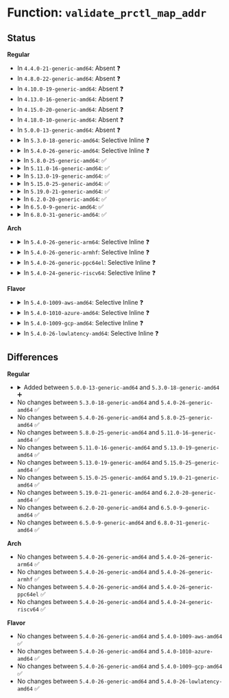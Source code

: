 # Function: <code>validate_prctl_map_addr</code>

## Status
<b>Regular</b>
<ul>
<li>
In <code>4.4.0-21-generic-amd64</code>: Absent ❓
</li>
<li>
In <code>4.8.0-22-generic-amd64</code>: Absent ❓
</li>
<li>
In <code>4.10.0-19-generic-amd64</code>: Absent ❓
</li>
<li>
In <code>4.13.0-16-generic-amd64</code>: Absent ❓
</li>
<li>
In <code>4.15.0-20-generic-amd64</code>: Absent ❓
</li>
<li>
In <code>4.18.0-10-generic-amd64</code>: Absent ❓
</li>
<li>
In <code>5.0.0-13-generic-amd64</code>: Absent ❓
</li>
<li>
<details>
<summary>In <code>5.3.0-18-generic-amd64</code>: Selective Inline ❓</summary>

```c
int validate_prctl_map_addr(struct prctl_mm_map * prctl_map)
```

```json
{
  "name": "validate_prctl_map_addr",
  "collision_type": "Unique Static",
  "inline_type": "Selective",
  "funcs": [
    {
      "addr": 18446744071579577136,
      "name": "validate_prctl_map_addr",
      "external": false,
      "loc": "kernel/sys.c:1905",
      "file": "kernel/sys.c",
      "inline": "not declared, inlined",
      "caller_inline": [],
      "caller_func": [
        "kernel/sys.c:prctl_set_mm",
        "kernel/sys.c:prctl_set_mm",
        "kernel/sys.c:prctl_set_mm_map"
      ]
    }
  ],
  "symbols": [
    {
      "addr": 18446744071579577136,
      "name": "validate_prctl_map_addr",
      "section": ".text",
      "bind": "STB_LOCAL",
      "size": 274
    }
  ]
}
```
</details>
</li>
<li>
<details>
<summary>In <code>5.4.0-26-generic-amd64</code>: Selective Inline ❓</summary>

```c
int validate_prctl_map_addr(struct prctl_mm_map * prctl_map)
```

```json
{
  "name": "validate_prctl_map_addr",
  "collision_type": "Unique Static",
  "inline_type": "Selective",
  "funcs": [
    {
      "addr": 18446744071579603232,
      "name": "validate_prctl_map_addr",
      "external": false,
      "loc": "kernel/sys.c:1895",
      "file": "kernel/sys.c",
      "inline": "not declared, inlined",
      "caller_inline": [],
      "caller_func": [
        "kernel/sys.c:prctl_set_mm",
        "kernel/sys.c:prctl_set_mm",
        "kernel/sys.c:prctl_set_mm_map"
      ]
    }
  ],
  "symbols": [
    {
      "addr": 18446744071579603232,
      "name": "validate_prctl_map_addr",
      "section": ".text",
      "bind": "STB_LOCAL",
      "size": 274
    }
  ]
}
```
</details>
</li>
<li>
<details>
<summary>In <code>5.8.0-25-generic-amd64</code>: ✅</summary>

```c
int validate_prctl_map_addr(struct prctl_mm_map * prctl_map)
```

```json
{
  "name": "validate_prctl_map_addr",
  "collision_type": "Unique Static",
  "inline_type": "No",
  "funcs": [
    {
      "addr": 18446744071579635072,
      "name": "validate_prctl_map_addr",
      "external": false,
      "loc": "kernel/sys.c:1911",
      "file": "kernel/sys.c",
      "inline": "seen, unknown",
      "caller_inline": [],
      "caller_func": [
        "kernel/sys.c:prctl_set_mm",
        "kernel/sys.c:prctl_set_mm",
        "kernel/sys.c:prctl_set_mm_map"
      ]
    }
  ],
  "symbols": [
    {
      "addr": 18446744071579635072,
      "name": "validate_prctl_map_addr",
      "section": ".text",
      "bind": "STB_LOCAL",
      "size": 309
    }
  ]
}
```
</details>
</li>
<li>
<details>
<summary>In <code>5.11.0-16-generic-amd64</code>: ✅</summary>

```c
int validate_prctl_map_addr(struct prctl_mm_map * prctl_map)
```

```json
{
  "name": "validate_prctl_map_addr",
  "collision_type": "Unique Static",
  "inline_type": "No",
  "funcs": [
    {
      "addr": 18446744071579614944,
      "name": "validate_prctl_map_addr",
      "external": false,
      "loc": "kernel/sys.c:1912",
      "file": "kernel/sys.c",
      "inline": "seen, unknown",
      "caller_inline": [],
      "caller_func": [
        "kernel/sys.c:prctl_set_mm",
        "kernel/sys.c:prctl_set_mm",
        "kernel/sys.c:prctl_set_mm_map"
      ]
    }
  ],
  "symbols": [
    {
      "addr": 18446744071579614944,
      "name": "validate_prctl_map_addr",
      "section": ".text",
      "bind": "STB_LOCAL",
      "size": 309
    }
  ]
}
```
</details>
</li>
<li>
<details>
<summary>In <code>5.13.0-19-generic-amd64</code>: ✅</summary>

```c
int validate_prctl_map_addr(struct prctl_mm_map * prctl_map)
```

```json
{
  "name": "validate_prctl_map_addr",
  "collision_type": "Unique Static",
  "inline_type": "No",
  "funcs": [
    {
      "addr": 18446744071579621248,
      "name": "validate_prctl_map_addr",
      "external": false,
      "loc": "kernel/sys.c:1929",
      "file": "kernel/sys.c",
      "inline": "seen, unknown",
      "caller_inline": [],
      "caller_func": [
        "kernel/sys.c:prctl_set_mm",
        "kernel/sys.c:prctl_set_mm",
        "kernel/sys.c:prctl_set_mm_map"
      ]
    }
  ],
  "symbols": [
    {
      "addr": 18446744071579621248,
      "name": "validate_prctl_map_addr",
      "section": ".text",
      "bind": "STB_LOCAL",
      "size": 286
    }
  ]
}
```
</details>
</li>
<li>
<details>
<summary>In <code>5.15.0-25-generic-amd64</code>: ✅</summary>

```c
int validate_prctl_map_addr(struct prctl_mm_map * prctl_map)
```

```json
{
  "name": "validate_prctl_map_addr",
  "collision_type": "Unique Static",
  "inline_type": "No",
  "funcs": [
    {
      "addr": 18446744071579697552,
      "name": "validate_prctl_map_addr",
      "external": false,
      "loc": "kernel/sys.c:1907",
      "file": "kernel/sys.c",
      "inline": "seen, unknown",
      "caller_inline": [],
      "caller_func": [
        "kernel/sys.c:prctl_set_mm",
        "kernel/sys.c:prctl_set_mm",
        "kernel/sys.c:prctl_set_mm_map"
      ]
    }
  ],
  "symbols": [
    {
      "addr": 18446744071579697552,
      "name": "validate_prctl_map_addr",
      "section": ".text",
      "bind": "STB_LOCAL",
      "size": 304
    }
  ]
}
```
</details>
</li>
<li>
<details>
<summary>In <code>5.19.0-21-generic-amd64</code>: ✅</summary>

```c
int validate_prctl_map_addr(struct prctl_mm_map * prctl_map)
```

```json
{
  "name": "validate_prctl_map_addr",
  "collision_type": "Unique Static",
  "inline_type": "No",
  "funcs": [
    {
      "addr": 18446744071579790224,
      "name": "validate_prctl_map_addr",
      "external": false,
      "loc": "kernel/sys.c:1919",
      "file": "kernel/sys.c",
      "inline": "seen, unknown",
      "caller_inline": [],
      "caller_func": [
        "kernel/sys.c:prctl_set_mm",
        "kernel/sys.c:prctl_set_mm",
        "kernel/sys.c:prctl_set_mm",
        "kernel/sys.c:prctl_set_mm",
        "kernel/sys.c:prctl_set_mm",
        "kernel/sys.c:prctl_set_mm",
        "kernel/sys.c:prctl_set_mm",
        "kernel/sys.c:prctl_set_mm_map"
      ]
    }
  ],
  "symbols": [
    {
      "addr": 18446744071579790224,
      "name": "validate_prctl_map_addr",
      "section": ".text",
      "bind": "STB_LOCAL",
      "size": 326
    }
  ]
}
```
</details>
</li>
<li>
<details>
<summary>In <code>6.2.0-20-generic-amd64</code>: ✅</summary>

```c
int validate_prctl_map_addr(struct prctl_mm_map * prctl_map)
```

```json
{
  "name": "validate_prctl_map_addr",
  "collision_type": "Unique Static",
  "inline_type": "No",
  "funcs": [
    {
      "addr": 18446744071579937280,
      "name": "validate_prctl_map_addr",
      "external": false,
      "loc": "kernel/sys.c:1924",
      "file": "kernel/sys.c",
      "inline": "seen, unknown",
      "caller_inline": [],
      "caller_func": [
        "kernel/sys.c:prctl_set_mm",
        "kernel/sys.c:prctl_set_mm",
        "kernel/sys.c:prctl_set_mm",
        "kernel/sys.c:prctl_set_mm",
        "kernel/sys.c:prctl_set_mm",
        "kernel/sys.c:prctl_set_mm",
        "kernel/sys.c:prctl_set_mm",
        "kernel/sys.c:prctl_set_mm_map"
      ]
    }
  ],
  "symbols": [
    {
      "addr": 18446744071579937280,
      "name": "validate_prctl_map_addr",
      "section": ".text",
      "bind": "STB_LOCAL",
      "size": 326
    }
  ]
}
```
</details>
</li>
<li>
<details>
<summary>In <code>6.5.0-9-generic-amd64</code>: ✅</summary>

```c
int validate_prctl_map_addr(struct prctl_mm_map * prctl_map)
```

```json
{
  "name": "validate_prctl_map_addr",
  "collision_type": "Unique Static",
  "inline_type": "No",
  "funcs": [
    {
      "addr": 18446744071579986880,
      "name": "validate_prctl_map_addr",
      "external": false,
      "loc": "kernel/sys.c:1942",
      "file": "kernel/sys.c",
      "inline": "seen, unknown",
      "caller_inline": [],
      "caller_func": [
        "kernel/sys.c:prctl_set_mm",
        "kernel/sys.c:prctl_set_mm",
        "kernel/sys.c:prctl_set_mm",
        "kernel/sys.c:prctl_set_mm",
        "kernel/sys.c:prctl_set_mm",
        "kernel/sys.c:prctl_set_mm",
        "kernel/sys.c:prctl_set_mm",
        "kernel/sys.c:prctl_set_mm_map"
      ]
    }
  ],
  "symbols": [
    {
      "addr": 18446744071579986880,
      "name": "validate_prctl_map_addr",
      "section": ".text",
      "bind": "STB_LOCAL",
      "size": 326
    }
  ]
}
```
</details>
</li>
<li>
<details>
<summary>In <code>6.8.0-31-generic-amd64</code>: ✅</summary>

```c
int validate_prctl_map_addr(struct prctl_mm_map * prctl_map)
```

```json
{
  "name": "validate_prctl_map_addr",
  "collision_type": "Unique Static",
  "inline_type": "No",
  "funcs": [
    {
      "addr": 18446744071580026288,
      "name": "validate_prctl_map_addr",
      "external": false,
      "loc": "kernel/sys.c:1955",
      "file": "kernel/sys.c",
      "inline": "seen, unknown",
      "caller_inline": [],
      "caller_func": [
        "kernel/sys.c:prctl_set_mm",
        "kernel/sys.c:prctl_set_mm",
        "kernel/sys.c:prctl_set_mm",
        "kernel/sys.c:prctl_set_mm",
        "kernel/sys.c:prctl_set_mm",
        "kernel/sys.c:prctl_set_mm",
        "kernel/sys.c:prctl_set_mm",
        "kernel/sys.c:prctl_set_mm_map"
      ]
    }
  ],
  "symbols": [
    {
      "addr": 18446744071580026288,
      "name": "validate_prctl_map_addr",
      "section": ".text",
      "bind": "STB_LOCAL",
      "size": 326
    }
  ]
}
```
</details>
</li>
</ul>
<b>Arch</b>
<ul>
<li>
<details>
<summary>In <code>5.4.0-26-generic-arm64</code>: Selective Inline ❓</summary>

```c
int validate_prctl_map_addr(struct prctl_mm_map * prctl_map)
```

```json
{
  "name": "validate_prctl_map_addr",
  "collision_type": "Unique Static",
  "inline_type": "Selective",
  "funcs": [
    {
      "addr": 18446603336490763720,
      "name": "validate_prctl_map_addr",
      "external": false,
      "loc": "kernel/sys.c:1895",
      "file": "kernel/sys.c",
      "inline": "not declared, inlined",
      "caller_inline": [],
      "caller_func": [
        "kernel/sys.c:prctl_set_mm",
        "kernel/sys.c:prctl_set_mm",
        "kernel/sys.c:prctl_set_mm_map"
      ]
    }
  ],
  "symbols": [
    {
      "addr": 18446603336490763720,
      "name": "validate_prctl_map_addr",
      "section": ".text",
      "bind": "STB_LOCAL",
      "size": 308
    }
  ]
}
```
</details>
</li>
<li>
<details>
<summary>In <code>5.4.0-26-generic-armhf</code>: Selective Inline ❓</summary>

```c
int validate_prctl_map_addr(struct prctl_mm_map * prctl_map)
```

```json
{
  "name": "validate_prctl_map_addr",
  "collision_type": "Unique Static",
  "inline_type": "Selective",
  "funcs": [
    {
      "addr": 3224808744,
      "name": "validate_prctl_map_addr",
      "external": false,
      "loc": "kernel/sys.c:1895",
      "file": "kernel/sys.c",
      "inline": "not declared, inlined",
      "caller_inline": [],
      "caller_func": [
        "kernel/sys.c:prctl_set_mm",
        "kernel/sys.c:prctl_set_mm",
        "kernel/sys.c:prctl_set_mm_map"
      ]
    }
  ],
  "symbols": [
    {
      "addr": 3224808744,
      "name": "validate_prctl_map_addr",
      "section": ".text",
      "bind": "STB_LOCAL",
      "size": 292
    }
  ]
}
```
</details>
</li>
<li>
<details>
<summary>In <code>5.4.0-26-generic-ppc64el</code>: Selective Inline ❓</summary>

```c
int validate_prctl_map_addr(struct prctl_mm_map * prctl_map)
```

```json
{
  "name": "validate_prctl_map_addr",
  "collision_type": "Unique Static",
  "inline_type": "Selective",
  "funcs": [
    {
      "addr": 13835058055283594048,
      "name": "validate_prctl_map_addr",
      "external": false,
      "loc": "kernel/sys.c:1895",
      "file": "kernel/sys.c",
      "inline": "not declared, inlined",
      "caller_inline": [],
      "caller_func": [
        "kernel/sys.c:prctl_set_mm",
        "kernel/sys.c:prctl_set_mm",
        "kernel/sys.c:prctl_set_mm_map"
      ]
    }
  ],
  "symbols": [
    {
      "addr": 13835058055283594048,
      "name": "validate_prctl_map_addr",
      "section": ".text",
      "bind": "STB_LOCAL",
      "size": 392
    }
  ]
}
```
</details>
</li>
<li>
<details>
<summary>In <code>5.4.0-24-generic-riscv64</code>: Selective Inline ❓</summary>

```c
int validate_prctl_map_addr(struct prctl_mm_map * prctl_map)
```

```json
{
  "name": "validate_prctl_map_addr",
  "collision_type": "Unique Static",
  "inline_type": "Selective",
  "funcs": [
    {
      "addr": 18446743936271459000,
      "name": "validate_prctl_map_addr",
      "external": false,
      "loc": "kernel/sys.c:1895",
      "file": "kernel/sys.c",
      "inline": "not declared, inlined",
      "caller_inline": [],
      "caller_func": [
        "kernel/sys.c:prctl_set_mm",
        "kernel/sys.c:prctl_set_mm",
        "kernel/sys.c:prctl_set_mm_map"
      ]
    }
  ],
  "symbols": [
    {
      "addr": 18446743936271459000,
      "name": "validate_prctl_map_addr",
      "section": ".text",
      "bind": "STB_LOCAL",
      "size": 220
    }
  ]
}
```
</details>
</li>
</ul>
<b>Flavor</b>
<ul>
<li>
<details>
<summary>In <code>5.4.0-1009-aws-amd64</code>: Selective Inline ❓</summary>

```c
int validate_prctl_map_addr(struct prctl_mm_map * prctl_map)
```

```json
{
  "name": "validate_prctl_map_addr",
  "collision_type": "Unique Static",
  "inline_type": "Selective",
  "funcs": [
    {
      "addr": 18446744071579579536,
      "name": "validate_prctl_map_addr",
      "external": false,
      "loc": "kernel/sys.c:1895",
      "file": "kernel/sys.c",
      "inline": "not declared, inlined",
      "caller_inline": [],
      "caller_func": [
        "kernel/sys.c:prctl_set_mm",
        "kernel/sys.c:prctl_set_mm",
        "kernel/sys.c:prctl_set_mm_map"
      ]
    }
  ],
  "symbols": [
    {
      "addr": 18446744071579579536,
      "name": "validate_prctl_map_addr",
      "section": ".text",
      "bind": "STB_LOCAL",
      "size": 274
    }
  ]
}
```
</details>
</li>
<li>
<details>
<summary>In <code>5.4.0-1010-azure-amd64</code>: Selective Inline ❓</summary>

```c
int validate_prctl_map_addr(struct prctl_mm_map * prctl_map)
```

```json
{
  "name": "validate_prctl_map_addr",
  "collision_type": "Unique Static",
  "inline_type": "Selective",
  "funcs": [
    {
      "addr": 18446744071579508160,
      "name": "validate_prctl_map_addr",
      "external": false,
      "loc": "kernel/sys.c:1895",
      "file": "kernel/sys.c",
      "inline": "not declared, inlined",
      "caller_inline": [],
      "caller_func": [
        "kernel/sys.c:prctl_set_mm",
        "kernel/sys.c:prctl_set_mm",
        "kernel/sys.c:prctl_set_mm_map"
      ]
    }
  ],
  "symbols": [
    {
      "addr": 18446744071579508160,
      "name": "validate_prctl_map_addr",
      "section": ".text",
      "bind": "STB_LOCAL",
      "size": 274
    }
  ]
}
```
</details>
</li>
<li>
<details>
<summary>In <code>5.4.0-1009-gcp-amd64</code>: Selective Inline ❓</summary>

```c
int validate_prctl_map_addr(struct prctl_mm_map * prctl_map)
```

```json
{
  "name": "validate_prctl_map_addr",
  "collision_type": "Unique Static",
  "inline_type": "Selective",
  "funcs": [
    {
      "addr": 18446744071579576816,
      "name": "validate_prctl_map_addr",
      "external": false,
      "loc": "kernel/sys.c:1895",
      "file": "kernel/sys.c",
      "inline": "not declared, inlined",
      "caller_inline": [],
      "caller_func": [
        "kernel/sys.c:prctl_set_mm",
        "kernel/sys.c:prctl_set_mm",
        "kernel/sys.c:prctl_set_mm_map"
      ]
    }
  ],
  "symbols": [
    {
      "addr": 18446744071579576816,
      "name": "validate_prctl_map_addr",
      "section": ".text",
      "bind": "STB_LOCAL",
      "size": 274
    }
  ]
}
```
</details>
</li>
<li>
<details>
<summary>In <code>5.4.0-26-lowlatency-amd64</code>: Selective Inline ❓</summary>

```c
int validate_prctl_map_addr(struct prctl_mm_map * prctl_map)
```

```json
{
  "name": "validate_prctl_map_addr",
  "collision_type": "Unique Static",
  "inline_type": "Selective",
  "funcs": [
    {
      "addr": 18446744071579611120,
      "name": "validate_prctl_map_addr",
      "external": false,
      "loc": "kernel/sys.c:1895",
      "file": "kernel/sys.c",
      "inline": "not declared, inlined",
      "caller_inline": [],
      "caller_func": [
        "kernel/sys.c:prctl_set_mm",
        "kernel/sys.c:prctl_set_mm",
        "kernel/sys.c:prctl_set_mm_map"
      ]
    }
  ],
  "symbols": [
    {
      "addr": 18446744071579611120,
      "name": "validate_prctl_map_addr",
      "section": ".text",
      "bind": "STB_LOCAL",
      "size": 274
    }
  ]
}
```
</details>
</li>
</ul>

## Differences
<b>Regular</b>
<ul>
<li>
<details>
<summary>Added between <code>5.0.0-13-generic-amd64</code> and <code>5.3.0-18-generic-amd64</code> ➕</summary>

```c
int validate_prctl_map_addr(struct prctl_mm_map * prctl_map)
```
</details>
</li>
<li>
No changes between <code>5.3.0-18-generic-amd64</code> and <code>5.4.0-26-generic-amd64</code> ✅
</li>
<li>
No changes between <code>5.4.0-26-generic-amd64</code> and <code>5.8.0-25-generic-amd64</code> ✅
</li>
<li>
No changes between <code>5.8.0-25-generic-amd64</code> and <code>5.11.0-16-generic-amd64</code> ✅
</li>
<li>
No changes between <code>5.11.0-16-generic-amd64</code> and <code>5.13.0-19-generic-amd64</code> ✅
</li>
<li>
No changes between <code>5.13.0-19-generic-amd64</code> and <code>5.15.0-25-generic-amd64</code> ✅
</li>
<li>
No changes between <code>5.15.0-25-generic-amd64</code> and <code>5.19.0-21-generic-amd64</code> ✅
</li>
<li>
No changes between <code>5.19.0-21-generic-amd64</code> and <code>6.2.0-20-generic-amd64</code> ✅
</li>
<li>
No changes between <code>6.2.0-20-generic-amd64</code> and <code>6.5.0-9-generic-amd64</code> ✅
</li>
<li>
No changes between <code>6.5.0-9-generic-amd64</code> and <code>6.8.0-31-generic-amd64</code> ✅
</li>
</ul>
<b>Arch</b>
<ul>
<li>
No changes between <code>5.4.0-26-generic-amd64</code> and <code>5.4.0-26-generic-arm64</code> ✅
</li>
<li>
No changes between <code>5.4.0-26-generic-amd64</code> and <code>5.4.0-26-generic-armhf</code> ✅
</li>
<li>
No changes between <code>5.4.0-26-generic-amd64</code> and <code>5.4.0-26-generic-ppc64el</code> ✅
</li>
<li>
No changes between <code>5.4.0-26-generic-amd64</code> and <code>5.4.0-24-generic-riscv64</code> ✅
</li>
</ul>
<b>Flavor</b>
<ul>
<li>
No changes between <code>5.4.0-26-generic-amd64</code> and <code>5.4.0-1009-aws-amd64</code> ✅
</li>
<li>
No changes between <code>5.4.0-26-generic-amd64</code> and <code>5.4.0-1010-azure-amd64</code> ✅
</li>
<li>
No changes between <code>5.4.0-26-generic-amd64</code> and <code>5.4.0-1009-gcp-amd64</code> ✅
</li>
<li>
No changes between <code>5.4.0-26-generic-amd64</code> and <code>5.4.0-26-lowlatency-amd64</code> ✅
</li>
</ul>
